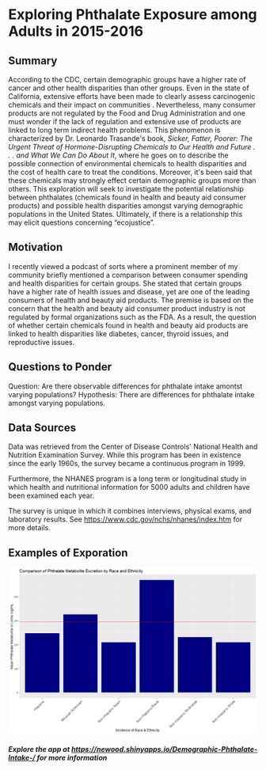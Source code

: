 Exploring Phthalate Exposure among Adults in 2015-2016
================

Summary
-------

According to the CDC, certain demographic groups have a higher rate of cancer and other health disparities than other groups. Even in the state of California, extensive efforts have been made to clearly assess carcinogenic chemicals and their impact on communities . Nevertheless, many consumer products are not regulated by the Food and Drug Administration and one must wonder if the lack of regulation and extensive use of products are linked to long term indirect health problems. This phenomenon is characterized by Dr. Leonardo Trasande's book, *Sicker, Fatter, Poorer: The Urgent Threat of Hormone-Disrupting Chemicals to Our Health and Future . . . and What We Can Do About It*, where he goes on to describe the possible connection of environmental chemicals to health disparities and the cost of health care to treat the conditions. Moreover, it's been said that these chemicals may strongly effect certain demographic groups more than others. This exploration will seek to investigate the potential relationship between phthalates (chemicals found in health and beauty aid consumer products) and possible health disparities amongst varying demographic populations in the United States. Ultimately, if there is a relationship this may elicit questions concerning “ecojustice”.

Motivation
----------

I recently viewed a podcast of sorts where a prominent member of my community briefly mentioned a comparison between consumer spending and health disparities for certain groups. She stated that certain groups have a higher rate of health issues and disease, yet are one of the leading consumers of health and beauty aid products. The premise is based on the concern that the health and beauty aid consumer product industry is not regulated by formal organizations such as the FDA. As a result, the question of whether certain chemicals found in health and beauty aid products are linked to health disparities like diabetes, cancer, thyroid issues, and reproductive issues.

Questions to Ponder
-------------------

Question: Are there observable differences for phthalate intake amontst varying populations? Hypothesis: There are differences for phthalate intake amongst varying populations.

Data Sources
------------

Data was retrieved from the Center of Disease Controls' National Health and Nutrition Examination Survey. While this program has been in existence since the early 1960s, the survey became a continuous program in 1999.

Furthermore, the NHANES program is a long term or longitudinal study in which health and nutritional information for 5000 adults and children have been examined each year.

The survey is unique in which it combines interviews, physical exams, and laboratory results. See <https://www.cdc.gov/nchs/nhanes/index.htm> for more details.

Examples of Exporation
----------------------

![](Figs/unnamed-chunk-1-1.png)

#### *Explore the app at <https://newood.shinyapps.io/Demographic-Phthalate-Intake-/> for more information*
